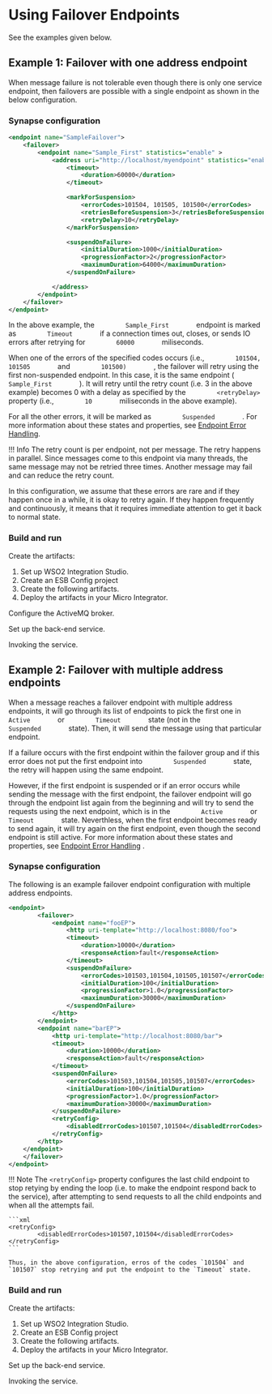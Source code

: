 # Using Failover Endpoints

See the examples given below.

## Example 1: Failover with one address endpoint

When message failure is not tolerable even though there is only one
service endpoint, then failovers are possible with a single endpoint as
shown in the below configuration.

### Synapse configuration

```xml
<endpoint name="SampleFailover">
    <failover>
        <endpoint name="Sample_First" statistics="enable" >
            <address uri="http://localhost/myendpoint" statistics="enable" trace="disable">
                <timeout>
                    <duration>60000</duration>
                </timeout>

                <markForSuspension>
                    <errorCodes>101504, 101505, 101500</errorCodes>
                    <retriesBeforeSuspension>3</retriesBeforeSuspension>
                    <retryDelay>10</retryDelay>
                </markForSuspension>

                <suspendOnFailure>
                    <initialDuration>1000</initialDuration>
                    <progressionFactor>2</progressionFactor>
                    <maximumDuration>64000</maximumDuration>
                </suspendOnFailure>

            </address>
        </endpoint>
    </failover>
</endpoint>
```

In the above example, the `         Sample_First        ` endpoint is
marked as `         Timeout        ` if a connection times out, closes,
or sends IO errors after retrying for `         60000        `
miliseconds.

When one of the errors of the specified codes occurs (i.e.,
`         101504, 101505        ` and `         101500)        ` , the
failover will retry using the first non-suspended endpoint. In this
case, it is the same endpoint ( `         Sample_First        ` ). It
will retry until the retry count (i.e. 3 in the above example) becomes 0
with a delay as specified by the `         <retryDelay>        `
property (i.e., `         10        ` miliseconds in the above example).

For all the other errors, it will be marked as
`         Suspended        ` . For more information about these states
and properties, see [Endpoint Error Handling](_Endpoint_Error_Handling_).

!!! Info
    The retry count is per endpoint, not per message. The retry happens in parallel. Since messages come to this endpoint via many threads, the same message may not be retried three times. Another message may fail and can reduce the retry count.

In this configuration, we assume that these errors are rare and if they
happen once in a while, it is okay to retry again. If they happen
frequently and continuously, it means that it requires immediate
attention to get it back to normal state.

### Build and run

Create the artifacts:

1. Set up WSO2 Integration Studio.
2. Create an ESB Config project
3. Create the following artifacts.
4. Deploy the artifacts in your Micro Integrator.

Configure the ActiveMQ broker.

Set up the back-end service.

Invoking the service.

## Example 2: Failover with multiple address endpoints

When a message reaches a failover endpoint with multiple address
endpoints, it will go through its list of endpoints to pick the first
one in `         Active        ` or `         Timeout        ` state
(not in the `         Suspended        ` state). Then, it will send the
message using that particular endpoint.

If a failure occurs with the first endpoint within the failover group
and if this error does not put the first endpoint into
`         Suspended        ` state, the retry will happen using the same
endpoint.

However, if the first endpoint is suspended or if an error occurs while
sending the message with the first endpoint, the failover endpoint will
go through the endpoint list again from the beginning and will try to
send the requests using the next endpoint, which is in the
`         Active        ` or `         Timeout        ` state.
Neverthless, when the first endpoint becomes ready to send again, it
will try again on the first endpoint, even though the second endpoint is
still active. For more information about these states and properties,
see [Endpoint Error Handling](_Endpoint_Error_Handling_) .

### Synapse configuration

The following is an example failover endpoint configuration with
multiple address endpoints.

```xml
<endpoint>
        <failover>
            <endpoint name="fooEP">
                <http uri-template="http://localhost:8080/foo">
                <timeout>
                    <duration>10000</duration>
                    <responseAction>fault</responseAction>
                </timeout>
                <suspendOnFailure>
                    <errorCodes>101503,101504,101505,101507</errorCodes>
                    <initialDuration>100</initialDuration>
                    <progressionFactor>1.0</progressionFactor>
                    <maximumDuration>30000</maximumDuration>
                </suspendOnFailure>
            </http>
        </endpoint>
        <endpoint name="barEP">
            <http uri-template="http://localhost:8080/bar">
            <timeout>
                <duration>10000</duration>
                <responseAction>fault</responseAction>
            </timeout>
            <suspendOnFailure>
                <errorCodes>101503,101504,101505,101507</errorCodes>
                <initialDuration>100</initialDuration>
                <progressionFactor>1.0</progressionFactor>
                <maximumDuration>30000</maximumDuration>
            </suspendOnFailure>
            <retryConfig>
                <disabledErrorCodes>101507,101504</disabledErrorCodes>
            </retryConfig>
        </http>
    </endpoint>
    </failover>
</endpoint>
```

!!! Note
    The `<retryConfig>` property configures the last child endpoint to stop retying by ending the loop (i.e. to make the endpoint respond back to the service), after attempting to send requests to all the child endpoints and when all the attempts fail.

    ```xml
    <retryConfig>
            <disabledErrorCodes>101507,101504</disabledErrorCodes>
    </retryConfig>
    ```

    Thus, in the above configuration, erros of the codes `101504` and `101507` stop retrying and put the endpoint to the `Timeout` state.

### Build and run

Create the artifacts:

1. Set up WSO2 Integration Studio.
2. Create an ESB Config project
3. Create the following artifacts.
4. Deploy the artifacts in your Micro Integrator.

Set up the back-end service.

Invoking the service.